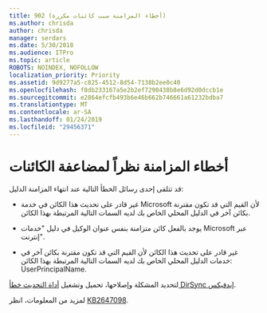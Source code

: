 ```yaml
---
title: 902 (أخطاء المزامنة سبب كائنات مكررة)
ms.author: chrisda
author: chrisda
manager: serdars
ms.date: 5/30/2018
ms.audience: ITPro
ms.topic: article
ROBOTS: NOINDEX, NOFOLLOW
localization_priority: Priority
ms.assetid: 9d9277a5-c825-4512-8d54-7138b2ee0c40
ms.openlocfilehash: f8db233167a5e2b2ef7290438b8e6d92d0dccb1e
ms.sourcegitcommit: e2864efcfb493b6e46b662b746661a61232bdba7
ms.translationtype: MT
ms.contentlocale: ar-SA
ms.lasthandoff: 01/24/2019
ms.locfileid: "29456371"
---
```

# <a name="sync-errors-due-to-duplicate-objects"></a>أخطاء المزامنة نظراً لمضاعفة الكائنات

قد تتلقى إحدى رسائل الخطأ التالية عند انتهاء المزامنة الدليل:
  
- غير قادر على تحديث هذا الكائن في خدمة Microsoft لأن القيم التي قد تكون مقترنة بكائن آخر في الدليل المحلي الخاص بك لديه السمات التالية المرتبطة بهذا الكائن.
    
- يوجد بالفعل كائن متزامنة بنفس عنوان الوكيل في دليل "خدمات Microsoft عبر إنترنت".
    
- غير قادر على تحديث هذا الكائن لأن القيم التي قد تكون مقترنة بكائن آخر في خدمات الدليل المحلي الخاص بك لديه السمات التالية المرتبطة بهذا الكائن: UserPrincipalName.
    
لتحديد المشكلة وإصلاحها، تحميل وتشغيل [أداة التحديث خطأ DirSync إيدفيكس](https://www.microsoft.com/download/details.aspx?id=36832).
  
لمزيد من المعلومات، انظر [KB2647098](https://support.microsoft.com/help/2647098/duplicate-or-invalid-attributes-prevent-directory-synchronization-in-o).
  


